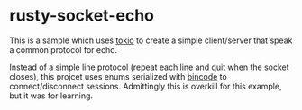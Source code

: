 # rusty-socket-echo

This is a sample which uses [tokio](https://tokio.rs/) to create a simple client/server that speak a common protocol for echo. 

Instead of a simple line protocol (repeat each line and quit when the socket closes), this projcet uses enums serialized with [bincode](https://docs.rs/bincode/latest/bincode/) to connect/disconnect sessions. Admittingly this is overkill for this example, but it was for learning. 

